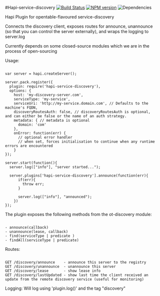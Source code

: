 #Hapi-service-discovery
[![Build Status](https://travis-ci.org/opentable/hapi-service-discovery.png?branch=master)](https://travis-ci.org/opentable/hapi-service-discovery) [![NPM version](https://badge.fury.io/js/hapi-service-discovery.png)](http://badge.fury.io/js/hapi-service-discovery) ![Dependencies](https://david-dm.org/opentable/hapi-service-discovery.png)

Hapi Plugin for opentable-flavoured service-discovery 

Connects the discovery client, exposes routes for announce, unannounce (so that you can control the server externally), and wraps the logging to server.log

Currently depends on some closed-source modules which we are in the process of open-sourcing

Usage:

```

var server = hapi.createServer();

server.pack.register({
  plugin: require('hapi-service-discovery'),
  options: {
    host: 'my-discovery-server.com',
    serviceType: 'my-service',
    serviceUri: 'http://my-service.domain.com', // Defaults to the machine's FQDN,
    discoveryRoutesAuth: false, // discoveryRoutesAuth is optional, and can either be false or the name of an auth strategy.
    metadata: { // metadata is optional
      domain: 'com'
    }, 
    onError: function(err) {
      // optional error handler
      // when set, forces initialisation to continue when any runtime errors are encountered
    }
});

server.start(function(){
  server.log(["info"], "server started...");

  server.plugins['hapi-service-discovery'].announce(function(err){
      if(err){
        throw err;
      }

      server.log(["info"], "announced");
    })
});

```

The plugin exposes the following methods from the ot-discovery module:

```

- announce(callback)
- unannounce(lease, callback)
- find(serviceType | predicate )
- findAll(serviceType | predicate)

```

Routes:

```

GET /discovery/announce    - announce this server to the registry
GET /discovery/unannounce  - unannounce this server
GET /discovery/lease       - show lease info
GET /discovery/lastUpdated - show last time the client received an update from the remote discovery service (useful for monitoring)

```

Logging: Will log using 'plugin.log()' and the tag "discovery"
